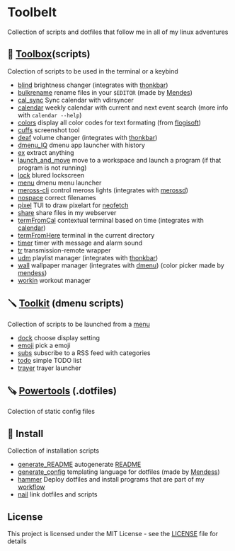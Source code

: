 # Toolbelt

Collection of scripts and dotfiles that follow me in all of my linux adventures

## 🧰 [Toolbox](toolbox)(scripts)

Colection of scripts to be used in the terminal or a keybind

* [blind](toolbox/blind.tool) brightness changer (integrates with [thonkbar](https://github.com/JoseFilipeFerreira/thonkbar))
* [bulkrename](toolbox/bulkrename.tool) rename files in your `$EDITOR` (made by [Mendes](https://github.com/mendess/))
* [cal_sync](toolbox/cal_sync.tool) Sync calendar with vdirsyncer
* [calendar](toolbox/calendar.tool) weekly calendar with current and next event search (more info with `calendar --help`)
* [colors](toolbox/colors.tool) display all color codes for text formating (from [flogisoft](https://misc.flogisoft.com/bash/tip_colors_and_formatting))
* [cuffs](toolbox/cuffs.tool) screenshot tool
* [deaf](toolbox/deaf.tool) volume changer (integrates with [thonkbar](https://github.com/JoseFilipeFerreira/thonkbar))
* [dmenu_IQ](toolbox/dmenu_IQ.tool) dmenu app launcher with history
* [ex](toolbox/ex.tool) extract anything
* [launch_and_move](toolbox/launch_and_move.tool) move to a workspace and launch a program (if that program is not running)
* [lock](toolbox/lock.tool) blured lockscreen
* [menu](toolbox/menu.tool) dmenu menu launcher
* [meross-cli](toolbox/meross-cli.tool) control meross lights (integrates with [merossd](https://github.com/JoseFilipeFerreira/merossd))
* [nospace](toolbox/nospace.tool) correct filenames
* [pixel](toolbox/pixel.tool) TUI to draw pixelart for [neofetch](powertools/neofetch)
* [share](toolbox/share.tool) share files in my webserver
* [termFromCal](toolbox/termFromCal.tool) contextual terminal based on time (integrates with [calendar](toolbox/calendar.tool))
* [termFromHere](toolbox/termFromHere.tool) terminal in the current directory
* [timer](toolbox/timer.tool) timer with message and alarm sound
* [tr](toolbox/tr.tool) transmission-remote wrapper
* [udm](toolbox/udm.tool) playlist manager (integrates with [thonkbar](https://github.com/JoseFilipeFerreira/thonkbar))
* [wall](toolbox/wall.tool) wallpaper manager (integrates with [dmenu](https://github.com/mendess/dmenu)) (color picker made by [mendess](https://github.com/mendess))
* [workin](toolbox/workin.tool) workout manager

## 🪛 [Toolkit](toolkit) (dmenu scripts)

Collection of scripts to be launched from a [menu](toolbox/menu.tool)

* [dock](toolkit/dock.menu) choose display setting
* [emoji](toolkit/emoji.menu) pick a emoji
* [subs](toolkit/subs.menu) subscribe to a RSS feed with categories
* [todo](toolkit/todo.menu) simple TODO list
* [trayer](toolkit/trayer.menu) trayer launcher

## 🪚 [Powertools](powertools) (.dotfiles)

Colection of static config files

## 🔗 Install

Collection of installation scripts

* [generate_README](./generate_README.sh) autogenerate [README](README.md)
* [generate_config](./generate_config.py) templating language for dotfiles (made by [Mendess](https://github.com/mendess/spell-book))
* [hammer](./hammer) Deploy dotfiles and install programs that are part of my [workflow](.workflow)
* [nail](./nail) link dotfiles and scripts

## License

This project is licensed under the MIT License - see the [LICENSE](LICENSE) file for details
